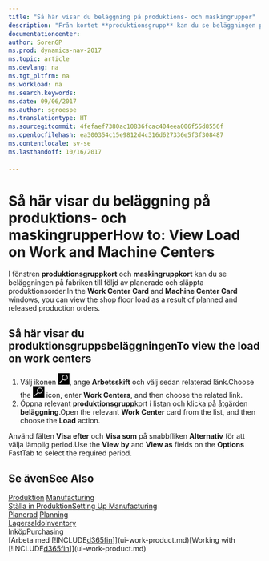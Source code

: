 ```yaml
---
title: "Så här visar du beläggning på produktions- och maskingrupper"
description: "Från kortet **produktionsgrupp** kan du se beläggningen på produktionsgrupper till följd av släppta produktionsorder."
documentationcenter: 
author: SorenGP
ms.prod: dynamics-nav-2017
ms.topic: article
ms.devlang: na
ms.tgt_pltfrm: na
ms.workload: na
ms.search.keywords: 
ms.date: 09/06/2017
ms.author: sgroespe
ms.translationtype: HT
ms.sourcegitcommit: 4fefaef7380ac10836fcac404eea006f55d8556f
ms.openlocfilehash: ea300354c15e9812d4c316d627336e5f3f308487
ms.contentlocale: sv-se
ms.lasthandoff: 10/16/2017

---
```

# <a name="how-to-view-load-on-work-and-machine-centers"></a><span data-ttu-id="aefb4-103">Så här visar du beläggning på produktions- och maskingrupper</span><span class="sxs-lookup"><span data-stu-id="aefb4-103">How to: View Load on Work and Machine Centers</span></span>
<span data-ttu-id="aefb4-104">I fönstren **produktionsgruppkort** och **maskingruppkort** kan du se beläggningen på fabriken till följd av planerade och släppta produktionsorder.</span><span class="sxs-lookup"><span data-stu-id="aefb4-104">In the **Work Center Card** and **Machine Center Card** windows, you can view the shop floor load as a result of planned and released production orders.</span></span>    

## <a name="to-view-the-load-on-work-centers"></a><span data-ttu-id="aefb4-105">Så här visar du produktionsgruppsbeläggningen</span><span class="sxs-lookup"><span data-stu-id="aefb4-105">To view the load on work centers</span></span>  
1.  <span data-ttu-id="aefb4-106">Välj ikonen ![Söka efter sida eller rapport](media/ui-search/search_small.png "ikonen Söka efter sida eller rapport"), ange **Arbetsskift** och välj sedan relaterad länk.</span><span class="sxs-lookup"><span data-stu-id="aefb4-106">Choose the ![Search for Page or Report](media/ui-search/search_small.png "Search for Page or Report icon") icon, enter **Work Centers**, and then choose the related link.</span></span>  
2.  <span data-ttu-id="aefb4-107">Öppna relevant **produktionsgrupp**kort i listan och klicka på åtgärden **beläggning**.</span><span class="sxs-lookup"><span data-stu-id="aefb4-107">Open the relevant **Work Center** card from the list, and then choose the **Load** action.</span></span>  

<span data-ttu-id="aefb4-108">Använd fälten **Visa efter** och **Visa som** på snabbfliken **Alternativ** för att välja lämplig period.</span><span class="sxs-lookup"><span data-stu-id="aefb4-108">Use the **View by** and **View as** fields on the **Options** FastTab to select the required period.</span></span>  

## <a name="see-also"></a><span data-ttu-id="aefb4-109">Se även</span><span class="sxs-lookup"><span data-stu-id="aefb4-109">See Also</span></span>  
<span data-ttu-id="aefb4-110">[Produktion](production-manage-manufacturing.md)  </span><span class="sxs-lookup"><span data-stu-id="aefb4-110">[Manufacturing](production-manage-manufacturing.md)  </span></span>  
[<span data-ttu-id="aefb4-111">Ställa in Produktion</span><span class="sxs-lookup"><span data-stu-id="aefb4-111">Setting Up Manufacturing</span></span>](production-configure-production-processes.md)  
<span data-ttu-id="aefb4-112">[Planerad](production-planning.md)    </span><span class="sxs-lookup"><span data-stu-id="aefb4-112">[Planning](production-planning.md)    </span></span>  
[<span data-ttu-id="aefb4-113">Lagersaldo</span><span class="sxs-lookup"><span data-stu-id="aefb4-113">Inventory</span></span>](inventory-manage-inventory.md)  
[<span data-ttu-id="aefb4-114">Inköp</span><span class="sxs-lookup"><span data-stu-id="aefb4-114">Purchasing</span></span>](purchasing-manage-purchasing.md)  
<span data-ttu-id="aefb4-115">[Arbeta med [!INCLUDE[d365fin](includes/d365fin_md.md)]](ui-work-product.md)</span><span class="sxs-lookup"><span data-stu-id="aefb4-115">[Working with [!INCLUDE[d365fin](includes/d365fin_md.md)]](ui-work-product.md)</span></span>

